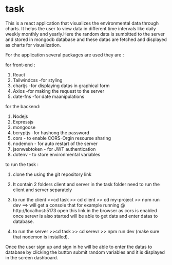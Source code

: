 # task


This is a react application that visualizes the environmental data through charts. It helps  the user to view data in different time intervals like daily weekly monthly and yearly.Here the random data is sumbitted to the server and stored in mongodb database and these datas are fetched and displayed as  charts  for visualization.

For the application several packages  are used they are :

for front-end :
1) React 
2) Tailwindcss -for styling 
3) chartjs -for displaying datas in graphical  form
4) Axios  -for making the request to  the server
5) date-fns -for date maanipulations

for the  backend:
1) Nodejs
2) Expressjs
3) mongoose
4) bcryptjs -for hashong the password
5) cors - to  enable  CORS-Orgin resourse sharing  
6) nodemon - for  auto restart of the server
7) jsonwebtoken - for JWT  authentication 
8) dotenv - to store  environmental  variables


to run the task :

1) clone the using the git repository link 
2) It contain 2 folders client and server in the task folder  need to run the client and server separately 

3) to  run the client  >>cd  task >> cd client >> cd my-project >> npm run dev   ==> will  get a console that for example  running @ http://localhost:5173   open this link  in the browser as cors is enabled once serevr is also started will be able to get dats and enter datas to database. 

4) to run the server >>cd task >>  cd serevr >> npm run dev (make sure that nodemon is installed).


Once the user sign up and sign in he will be able to enter the datas  to database by clicking the button submit random variables and it is displayed in the screen dashboard.